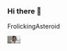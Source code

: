 ### Hi there 👋
FrolickingAsteroid



<img src="https://raw.githubusercontent.com/FrolickingAsteroid/FrolickingAsteroid/main/MIC.gif" width="30px">
